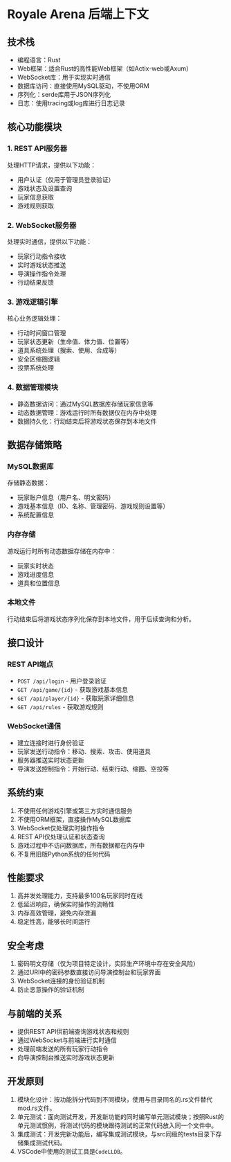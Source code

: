 # Royale Arena 后端上下文

## 技术栈

- 编程语言：Rust
- Web框架：适合Rust的高性能Web框架（如Actix-web或Axum）
- WebSocket库：用于实现实时通信
- 数据库访问：直接使用MySQL驱动，不使用ORM
- 序列化：serde库用于JSON序列化
- 日志：使用tracing或log库进行日志记录

## 核心功能模块

### 1. REST API服务器
处理HTTP请求，提供以下功能：
- 用户认证（仅用于管理员登录验证）
- 游戏状态及设置查询
- 玩家信息获取
- 游戏规则获取

### 2. WebSocket服务器
处理实时通信，提供以下功能：
- 玩家行动指令接收
- 实时游戏状态推送
- 导演操作指令处理
- 行动结果反馈

### 3. 游戏逻辑引擎
核心业务逻辑处理：
- 行动时间窗口管理
- 玩家状态更新（生命值、体力值、位置等）
- 道具系统处理（搜索、使用、合成等）
- 安全区缩圈逻辑
- 投票系统处理

### 4. 数据管理模块
- 静态数据访问：通过MySQL数据库存储玩家信息等
- 动态数据管理：游戏运行时所有数据仅在内存中处理
- 数据持久化：行动结束后将游戏状态保存到本地文件

## 数据存储策略

### MySQL数据库
存储静态数据：
- 玩家账户信息（用户名、明文密码）
- 游戏基本信息（ID、名称、管理密码、游戏规则设置等）
- 系统配置信息

### 内存存储
游戏运行时所有动态数据存储在内存中：
- 玩家实时状态
- 游戏进度信息
- 道具和位置信息

### 本地文件
行动结束后将游戏状态序列化保存到本地文件，用于后续查询和分析。

## 接口设计

### REST API端点
- `POST /api/login` - 用户登录验证
- `GET /api/game/{id}` - 获取游戏基本信息
- `GET /api/player/{id}` - 获取玩家详细信息
- `GET /api/rules` - 获取游戏规则

### WebSocket通信
- 建立连接时进行身份验证
- 玩家发送行动指令：移动、搜索、攻击、使用道具
- 服务器推送实时状态更新
- 导演发送控制指令：开始行动、结束行动、缩圈、空投等

## 系统约束

1. 不使用任何游戏引擎或第三方实时通信服务
2. 不使用ORM框架，直接操作MySQL数据库
3. WebSocket仅处理实时操作指令
4. REST API仅处理认证和状态查询
5. 游戏过程中不访问数据库，所有数据都在内存中
6. 不复用旧版Python系统的任何代码

## 性能要求

1. 高并发处理能力，支持最多100名玩家同时在线
2. 低延迟响应，确保实时操作的流畅性
3. 内存高效管理，避免内存泄漏
4. 稳定性高，能够长时间运行

## 安全考虑

1. 密码明文存储（仅为项目特定设计，实际生产环境中存在安全风险）
2. 通过URI中的密码参数直接访问导演控制台和玩家界面
3. WebSocket连接的身份验证机制
4. 防止恶意操作的验证机制

## 与前端的关系

- 提供REST API供前端查询游戏状态和规则
- 通过WebSocket与前端进行实时通信
- 处理前端发送的所有玩家行动指令
- 向导演控制台推送实时游戏状态更新

## 开发原则

1. 模块化设计：按功能拆分代码到不同模块，使用与目录同名的.rs文件替代mod.rs文件。
2. 单元测试：面向测试开发，开发新功能的同时编写单元测试模块；按照Rust的单元测试惯例，将测试代码的模块跟待测试的正常代码放入同一个文件中。
3. 集成测试：开发完新功能后，编写集成测试模块，与src同级的tests目录下存储集成测试代码。
4. VSCode中使用的测试工具是`CodeLLDB`。
